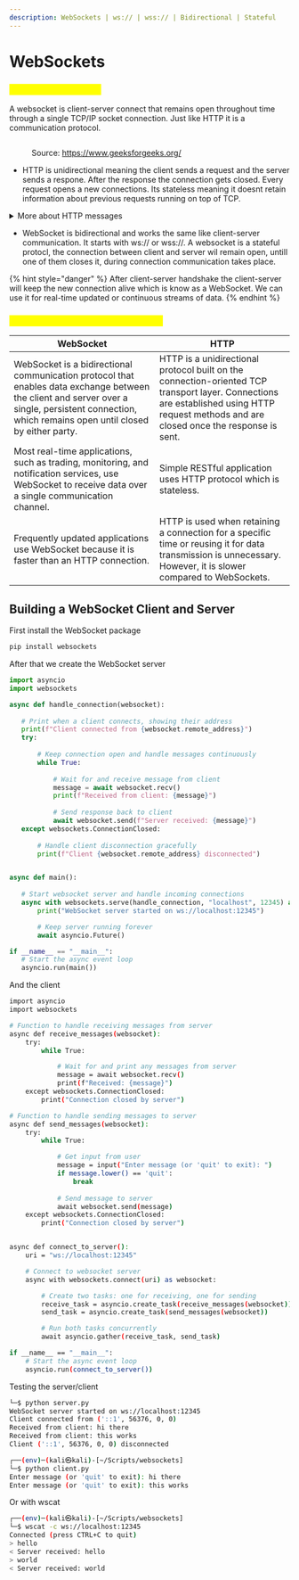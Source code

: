 ```yaml
---
description: WebSockets | ws:// | wss:// | Bidirectional | Stateful
---
```


# WebSockets

### <mark style="color:yellow;">What is a websocket</mark>

A websocket is client-server connect that remains open throughout time through a single TCP/IP socket connection. Just like HTTP it is a communication protocol.

<figure><img src="broken-reference" alt=""><figcaption><p>Source: <a href="https://www.geeksforgeeks.org/">https://www.geeksforgeeks.org/</a></p></figcaption></figure>

* HTTP is unidirectional meaning the client sends a request and the server sends a respone. After the response the connection gets closed. Every request opens a new connections. Its stateless meaning it doesnt retain information about previous requests running on top of TCP.

<details>

<summary>More about HTTP messages</summary>

HTTP messages are ASCII-encoded and include the protocol version (e.g., HTTP/1.1, HTTP/2), methods (GET, POST), headers (e.g., Content-Type, Content-Length), host info, and the body containing the transferred data. Headers typically range from 200 bytes to 2 KB, with an average size of 700–800 bytes. Extensive use of cookies and client-side tools that expand storage can reduce the effective HTTP header payload.

</details>

* WebSocket is bidirectional and works the same like client-server communication. It starts with ws:// or wss://. A websocket is a stateful protocl, the connection between client and server wil remain open, untill one of them closes it, during connection communication takes place.

{% hint style="danger" %}
After client-server handshake the client-server will keep the new connection alive which is know as a WebSocket. We can use it for real-time updated or continuous streams of data.
{% endhint %}

### <mark style="color:yellow;">Comparing HTTP and WebSockets</mark>

| WebSocket                                                                                                                                                                                           | HTTP                                                                                                                                                                                     |
| --------------------------------------------------------------------------------------------------------------------------------------------------------------------------------------------------- | ---------------------------------------------------------------------------------------------------------------------------------------------------------------------------------------- |
| WebSocket is a bidirectional communication protocol that enables data exchange between the client and server over a single, persistent connection, which remains open until closed by either party. | HTTP is a unidirectional protocol built on the connection-oriented TCP transport layer. Connections are established using HTTP request methods and are closed once the response is sent. |
| Most real-time applications, such as trading, monitoring, and notification services, use WebSocket to receive data over a single communication channel.                                             | Simple RESTful application uses HTTP protocol which is stateless.                                                                                                                        |
| Frequently updated applications use WebSocket because it is faster than an HTTP connection.                                                                                                         | HTTP is used when retaining a connection for a specific time or reusing it for data transmission is unnecessary. However, it is slower compared to WebSockets.                           |

## Building a WebSocket Client and Server

First install the WebSocket package

```bash
pip install websockets
```

After that we create the WebSocket server

```python
import asyncio
import websockets

async def handle_connection(websocket):
   
   # Print when a client connects, showing their address
   print(f"Client connected from {websocket.remote_address}")
   try:
       
       # Keep connection open and handle messages continuously
       while True:
           
           # Wait for and receive message from client
           message = await websocket.recv()
           print(f"Received from client: {message}")
           
           # Send response back to client
           await websocket.send(f"Server received: {message}")
   except websockets.ConnectionClosed:
       
       # Handle client disconnection gracefully
       print(f"Client {websocket.remote_address} disconnected")


async def main():
   
   # Start websocket server and handle incoming connections
   async with websockets.serve(handle_connection, "localhost", 12345) as server:
       print("WebSocket server started on ws://localhost:12345")

       # Keep server running forever
       await asyncio.Future()  

if __name__ == "__main__":
   # Start the async event loop
   asyncio.run(main())
```

And the client

```bash
import asyncio
import websockets

# Function to handle receiving messages from server
async def receive_messages(websocket):
    try:
        while True:

            # Wait for and print any messages from server
            message = await websocket.recv()
            print(f"Received: {message}")
    except websockets.ConnectionClosed:
        print("Connection closed by server")

# Function to handle sending messages to server
async def send_messages(websocket):
    try:
        while True:

            # Get input from user
            message = input("Enter message (or 'quit' to exit): ")
            if message.lower() == 'quit':
                break
            
            # Send message to server
            await websocket.send(message)
    except websockets.ConnectionClosed:
        print("Connection closed by server")


async def connect_to_server():
    uri = "ws://localhost:12345"

    # Connect to websocket server
    async with websockets.connect(uri) as websocket:

        # Create two tasks: one for receiving, one for sending
        receive_task = asyncio.create_task(receive_messages(websocket))
        send_task = asyncio.create_task(send_messages(websocket))

        # Run both tasks concurrently
        await asyncio.gather(receive_task, send_task)

if __name__ == "__main__":
    # Start the async event loop
    asyncio.run(connect_to_server())
```

Testing the server/client

```bash
└─$ python server.py
WebSocket server started on ws://localhost:12345
Client connected from ('::1', 56376, 0, 0)
Received from client: hi there
Received from client: this works
Client ('::1', 56376, 0, 0) disconnected

┌──(env)─(kali㉿kali)-[~/Scripts/websockets]
└─$ python client.py
Enter message (or 'quit' to exit): hi there
Enter message (or 'quit' to exit): this works
```

Or with wscat

```bash
┌──(env)─(kali㉿kali)-[~/Scripts/websockets]
└─$ wscat -c ws://localhost:12345
Connected (press CTRL+C to quit)
> hello
< Server received: hello
> world
< Server received: world
```
